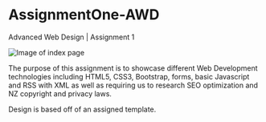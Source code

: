 # AssignmentOne-AWD
Advanced Web Design | Assignment 1 

![Image of index page](https://github.com/staceysike/AssignmentOne-AWD/blob/master/AWD-A1.PNG)

The purpose of this assignment is to showcase different Web Development technologies including HTML5, CSS3, Bootstrap, forms, basic Javascript and RSS with XML as well as requiring us to research SEO optimization and NZ copyright and privacy laws. 

Design is based off of an assigned template. 
